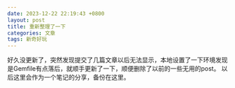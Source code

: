 ```yaml
---
date: 2023-12-22 22:19:43 +0800
layout: post
title: 重新整理了一下
categories: 文章
tags: 新奇好玩
---
```


好久没更新了，突然发现提交了几篇文章以后无法显示，本地设置了一下环境发现是Gemfile有点落后，就顺手更新了一下，顺便删除了以前的一些无用的post。
以后这里会作为一个笔记的分享，备份在这里。